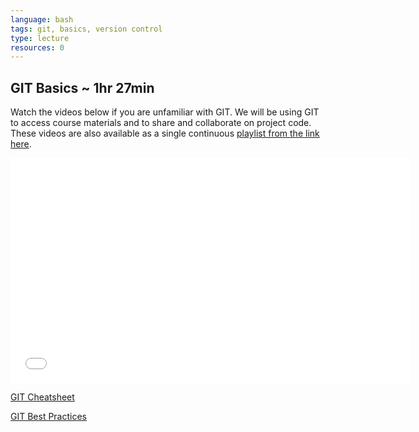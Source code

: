 ```yaml
---
language: bash
tags: git, basics, version control
type: lecture
resources: 0
---
```


## GIT Basics ~ 1hr 27min

Watch the videos below if you are unfamiliar with GIT. We will be using GIT to access course materials and to share and collaborate on project code. These videos are also available as a single continuous [playlist from the link here](https://www.youtube.com/watch?v=yeank75sObU&list=PLj148bJp5wiwdhbnxCrxZzbDcp4l7KDpX).

<iframe width="640" height="360" src="//www.youtube.com/embed/yeank75sObU?list=PLj148bJp5wiwdhbnxCrxZzbDcp4l7KDpX" frameborder="0" allowfullscreen></iframe>

[GIT Cheatsheet](http://www.git-tower.com/blog/content/posts/54-git-cheat-sheet/git-cheat-sheet-large01.png)

[GIT Best Practices](http://www.git-tower.com/blog/content/posts/54-git-cheat-sheet/git-cheat-sheet-large02.png)

